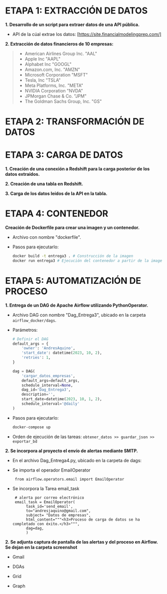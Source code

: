 # ETAPA 1: EXTRACCIÓN DE DATOS

**1. Desarrollo de un script para extraer datos de una API pública.**

 - API de la cúal extrae los datos: [https://site.financialmodelingprep.com/]

**2. Extracción de datos financieros de 10 empresas:**

   > - American Airlines Group Inc. "AAL"
   > - Apple Inc "AAPL"
   > - Alphabet Inc "GOOGL"
   > - Amazon.com, Inc. "AMZN"
   > - Microsoft Corporation "MSFT"
   > - Tesla, Inc "TSLA"
   > - Meta Platforms, Inc. "META"
   > - NVIDIA Corporation "NVDA"
   > - JPMorgan Chase & Co. "JPM"
   > - The Goldman Sachs Group, Inc. "GS"

# ETAPA 2: TRANSFORMACIÓN DE DATOS


# ETAPA 3: CARGA DE DATOS

**1. Creación de una conexión a Redshift para la carga posterior de los datos extraídos.**

**2. Creación de una tabla en Redshift.**

**3. Carga de los datos leídos de la API en la tabla.**

# ETAPA 4: CONTENEDOR

**Creación de Dockerfile para crear una imagen y un contenedor.**

   - Archivo con nombre "dockerfile".
   - Pasos para ejecutarlo:

     ```bash
     docker build -t entrega3 . # Construcción de la imagen
     docker run entrega3 # Ejecución del contenedor a partir de la imagen
     ```

# ETAPA 5: AUTOMATIZACIÓN DE PROCESO

**1. Entrega de un DAG de Apache Airflow utilizando PythonOperator.**

   - Archivo DAG con nombre "Dag_Entrega3", ubicado en la carpeta `airflow_docker/dags`.
  
   - Parámetros:

     ```python
     # Definir el DAG
     default_args = {
         'owner': 'AndresAquino',
         'start_date': datetime(2023, 10, 2),
         'retries': 1,
     }

     dag = DAG(
         'cargar_datos_empresas',
         default_args=default_args,
         schedule_interval=None, 
         dag_id='Dag_Entrega3',
         description='',
         start_date=datetime(2023, 10, 1, 2),
         schedule_interval='@daily'
     )
     ```

   - Pasos para ejecutarlo:

     ```bash
     docker-compose up
     ```

   - Orden de ejecución de las tareas: `obtener_datos >> guardar_json >> exportar_bd`

**2. Se incorpora al proyecto el envío de alertas mediante SMTP.**

  - En el archivo Dag_Entrega4.py, ubicado en la carpeta de dags:
  
  - Se importa el operador EmailOperator

         from airflow.operators.email import EmailOperator
 
  - Se incorpora la Tarea email_task

         # alerta por correo electrónico
         email_task = EmailOperator(
              task_id='send_email',
              to="andresjaquino@gmail.com",
              subject= "Datos de empresas",
              html_content="""<h3>Proceso de carga de datos se ha completado con éxito.</h3>""",
              dag=dag,
              )

**2. Se adjunta captura de pantalla de las alertas y del proceso en Airflow. Se dejan en la carpeta screenshot**

   - Gmail
     
   - DGAs

   - Grid

   - Graph
